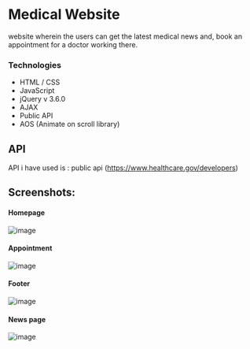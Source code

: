 # Medical Website
website wherein the users can get the latest medical news and, book an appointment for a doctor working there.

### Technologies
* HTML / CSS 
* JavaScript
* jQuery v 3.6.0
* AJAX
* Public API 
* AOS (Animate on scroll library)


## API
 API i have used is : public api (https://www.healthcare.gov/developers)

## Screenshots:
#### Homepage

![image](https://github.com/fatmeh25/medical-info/blob/main/assets/images/homepage.png?raw=true)

#### Appointment
![image](https://github.com/fatmeh25/medical-info/blob/main/assets/images/appointment.png?raw=true)

#### Footer 
![image](https://github.com/fatmeh25/medical-info/blob/main/assets/images/footer.png?raw=true)

#### News page 
![image](https://github.com/fatmeh25/medical-info/blob/main/assets/images/newspage.png?raw=true)

